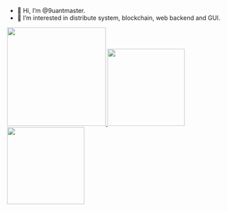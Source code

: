 - 👋 Hi, I’m @9uantmaster.
- 👀 I’m interested in distribute system, blockchain, web backend and GUI.

<a href="/">
  <img height="230em" src="https://github-profile-summary-cards.vercel.app/api/cards/profile-details?username=9uantmaster&theme=github"/>
  <img height="180em" src="https://github-readme-stats.vercel.app/api?username=9uantmaster&show_icons=true&include_all_commits=true&count_private=true"/>
  <img height="180em" src="https://github-readme-stats.vercel.app/api/top-langs?username=9uantmaster&layout=compact&langs_count=8"/>
</a>

